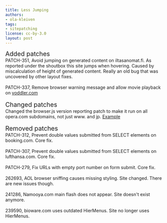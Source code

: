 ```yaml
---
title: Less Jumping
authors:
- ola-kleiven
tags:
- sitepatching
license: cc-by-3.0
layout: post
---
```


<span style="font-size: 140%">Added patches</span><br/>PATCH-351, Avoid jumping on generated content on iltasanomat.fi. As reported under the shoutbox this site jumps when hovering. Caused by miscalculation of height of generated content. Really an old bug that was uncovered by other layout fixes.<br/><br/>PATCH-337, Remove browser warning message and allow movie playback on <a href="http://www.voddler.com" target="_blank">voddler.com</a><br/> <br/><span style="font-size: 140%">Changed patches</span><br/>Changed the browser.js version reporting patch to make it run on all opera.com subdomains, not just www. and jp. <a href="http://ru.opera.com/docs/browserjs/" target="_blank">Example</a><br/> <br/><span style="font-size: 140%">Removed patches</span><br/>PATCH-312, Prevent double values submitted from SELECT elements on booking.com. Core fix.<br/><br/>PATCH-307, Prevent double values submitted from SELECT elements on lufthansa.com. Core fix.<br/><br/>PATCH-279, Fix URLs with empty port number on form submit. Core fix.<br/><br/>262693, AOL browser sniffing causes missing styling. Site changed. There are new issues though.<br/><br/>241286, Namooya.com main flash does not appear. Site doesn&#39;t exist anymore.<br/><br/>239590, bioware.com uses outdated HierMenus. Site no longer uses HierMenus.
